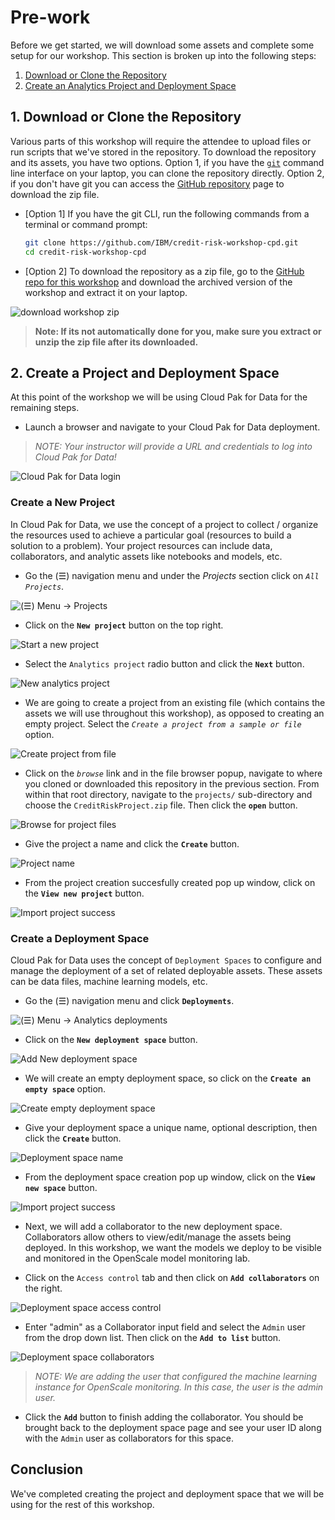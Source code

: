 # Pre-work

Before we get started, we will download some assets and complete some setup for our workshop. This section is broken up into the following steps:

1. [Download or Clone the Repository](#1-download-or-clone-the-repository)
1. [Create an Analytics Project and Deployment Space](#2-create-a-project-and-deployment-space)

## 1. Download or Clone the Repository

Various parts of this workshop will require the attendee to upload files or run scripts that we've stored in the repository. To download the repository and its assets, you have two options. Option 1, if you have the [`git`](https://git-scm.com) command line interface on your laptop, you can clone the repository directly. Option 2, if you don't have git you can access the [GitHub repository](https://github.com/IBM/credit-risk-workshop-cpd) page to download the zip file.

* [Option 1] If you have the git CLI, run the following commands from a terminal or command prompt:

   ```bash
   git clone https://github.com/IBM/credit-risk-workshop-cpd.git
   cd credit-risk-workshop-cpd
   ```

* [Option 2] To download the repository as a zip file, go to the [GitHub repo for this workshop](https://github.com/IBM/credit-risk-workshop-cpd) and download the archived version of the workshop and extract it on your laptop.

![download workshop zip](../images/prework/github-zip-download.png)

> **Note: If its not automatically done for you, make sure you extract or unzip the zip file after its downloaded.**

## 2. Create a Project and Deployment Space

At this point of the workshop we will be using Cloud Pak for Data for the remaining steps.

* Launch a browser and navigate to your Cloud Pak for Data deployment.

> *NOTE: Your instructor will provide a URL and credentials to log into Cloud Pak for Data!*

![Cloud Pak for Data login](../images/navigation/cpd-login.png)

### Create a New Project

In Cloud Pak for Data, we use the concept of a project to collect / organize the resources used to achieve a particular goal (resources to build a solution to a problem). Your project resources can include data, collaborators, and analytic assets like notebooks and models, etc.

* Go the (☰) navigation menu and under the *Projects* section click on *`All Projects`*.

![(☰) Menu -> Projects](../images/navigation/menu-projects.png)

* Click on the **`New project`** button on the top right.

![Start a new project](../images/prework/new-project.png)

* Select the `Analytics project` radio button and click the **`Next`** button.

![New analytics project](../images/prework/new-project-type.png)

* We are going to create a project from an existing file (which contains the assets we will use throughout this workshop), as opposed to creating an empty project. Select the *`Create a project from a sample or file`* option.

![Create project from file](../images/prework/new-project-from-file.png)

* Click on the *`browse`* link and in the file browser popup, navigate to where you cloned or downloaded this repository in the previous section. From within that root directory, navigate to the `projects/` sub-directory and choose the `CreditRiskProject.zip` file. Then click the **`open`** button.

![Browse for project files](../images/prework/browse-project-zip.png)

* Give the project a name and click the **`Create`** button.

![Project name](../images/prework/project-import-name.png)

* From the project creation succesfully created pop up window, click on the **`View new project`** button.

![Import project success](../images/prework/project-import-success.png)

### Create a Deployment Space

Cloud Pak for Data uses the concept of `Deployment Spaces` to configure and manage the deployment of a set of related deployable assets. These assets can be data files, machine learning models, etc.

* Go the (☰) navigation menu and click **`Deployments`**.

![(☰) Menu -> Analytics deployments](../images/navigation/menu-analytics-deployments.png)

* Click on the **`New deployment space`** button.

![Add New deployment space](../images/prework/new-deployment-space.png)

* We will create an empty deployment space, so click on the **`Create an empty space`** option.

![Create empty deployment space](../images/prework/new-deployment-space-empty.png)

* Give your deployment space a unique name, optional description, then click the **`Create`** button.

![Deployment space name](../images/prework/deployment-space-name.png)

* From the deployment space creation pop up window, click on the **`View new space`** button.

![Import project success](../images/prework/depspace-create-success.png)


* Next, we will add a collaborator to the new deployment space. Collaborators allow others to view/edit/manage the assets being deployed. In this workshop, we want the models we deploy to be visible and monitored in the OpenScale model monitoring lab.

* Click on the `Access control` tab and then click on **`Add collaborators`** on the right.

![Deployment space access control](../images/prework/deployment-space-access-control.png)

* Enter "admin" as a Collaborator input field and select the `Admin` user from the drop down list. Then click on the **`Add to list`** button.

![Deployment space collaborators](../images/prework/deployment-space-add-collaborator.png)

> *NOTE: We are adding the user that configured the machine learning instance for OpenScale monitoring. In this case, the user is the admin user.*

* Click the **`Add`** button to finish adding the collaborator. You should be brought back to the deployment space page and see your user ID along with the `Admin` user as collaborators for this space.

## Conclusion

We've completed creating the project and deployment space that we will be using for the rest of this workshop.
